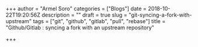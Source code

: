+++
author = "Armel Soro"
categories = ["Blogs"]
date = 2018-10-22T19:20:56Z
description = ""
draft = true
slug = "git-syncing-a-fork-with-upstream"
tags = ["git", "github", "gitlab", "pull", "rebase"]
title = "Github/Gitlab : syncing a fork with an upstream repository"

+++




